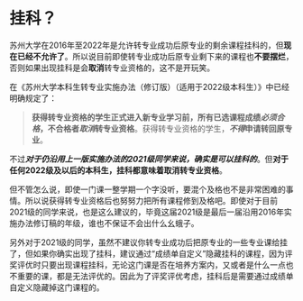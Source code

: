 # 挂科？

苏州大学在2016年至2022年是允许转专业成功后原专业的剩余课程挂科的，但**现在已经不允许了**。所以说目前即使转专业成功后原专业剩下来的课程也**不要摆烂**，否则如果出现挂科是会**取消**转专业资格的，这不是开玩笑。

在《苏州大学本科生转专业实施办法（修订版）（适用于2022级本科生）》中已经明确规定了：

> **获得转专业资格的学生正式进入新专业学习前，所有已选课程成绩*必须合格*，不合格者*取消*转专业资格**。获得转专业资格的学生，***不得*申请转回原专业**。 

不过***对于仍沿用上一版实施办法的2021级同学来说，确实是可以挂科的***。但**对于任何2022级及以后的本科生，挂科都意味着取消转专业资格**。

但不管怎么说，即使一门课一整学期一个字没听，要混个及格也不是非常困难的事情。所以说获得转专业资格后也努努力把所有课程修到及格吧。即使对于目前2021级的同学来说，也是这么建议的，毕竟这届2021级是最后一届沿用2016年实施办法修订稿的年级，谁也不保证不会出什么幺蛾子。

另外对于2021级的同学，虽然不建议你转专业成功后把原专业的一些专业课给挂了，但如果你确实出现了挂科，建议通过“成绩单自定义”隐藏挂科的课程，因为评奖评优时只要出现课程挂科，无论这门课是否在培养方案内，又或者是什么一点也不重要的课，都是无法评优的。因此为了评奖评优考虑，挂科后是需要通过成绩单自定义隐藏掉这门课程的。